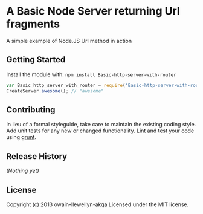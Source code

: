 # A Basic Node Server returning Url fragments

A simple example of Node.JS Url method in action

## Getting Started
Install the module with: `npm install Basic-http-server-with-router`

```javascript
var Basic_http_server_with_router = require('Basic-http-server-with-router');
CreateServer.awesome(); // "awesome"
```

## Contributing
In lieu of a formal styleguide, take care to maintain the existing coding style. Add unit tests for any new or changed functionality. Lint and test your code using [grunt](https://github.com/gruntjs/grunt).

## Release History
_(Nothing yet)_

## License
Copyright (c) 2013 owain-llewellyn-akqa
Licensed under the MIT license.

